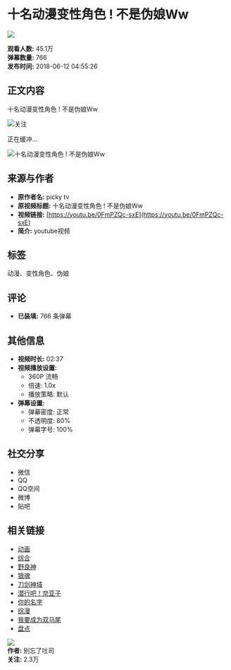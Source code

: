 # 十名动漫变性角色 ! 不是伪娘Ww

![](//i2.hdslb.com/bfs/archive/b70be3305a336815bd906eb827dc57d3491e0060.jpg@100w_100h_1c.webp)

**观看人数:** 45.1万  
**弹幕数量:** 766  
**发布时间:** 2018-06-12 04:55:26  

## 正文内容

十名动漫变性角色 ! 不是伪娘Ww

![](//i1.hdslb.com/bfs/face/c85654caf24a6b92f0509535ed570ff85a52eb89.jpg@96w.webp)关注

正在缓冲...

![十名动漫变性角色 ! 不是伪娘Ww](//i2.hdslb.com/bfs/archive/b70be3305a336815bd906eb827dc57d3491e0060.jpg@518w_290h_1c_!web-video-share-cover.webp)

## 来源与作者

- **原作者名:** picky tv
- **原视频标题:** 十名动漫变性角色 ! 不是伪娘Ww  
- **视频链接:** [https://youtu.be/0FmPZQc-sxE](https://youtu.be/0FmPZQc-sxE)  
- **简介:** youtube视频

## 标签

动漫、变性角色、伪娘

## 评论

- **已装填:** 766 条弹幕

## 其他信息

- **视频时长:** 02:37
- **视频播放设置:** 
  - 360P 流畅
  - 倍速: 1.0x
  - 播放策略: 默认
- **弹幕设置:** 
  - 弹幕密度: 正常
  - 不透明度: 80%
  - 弹幕字号: 100%

## 社交分享

- 微信
- QQ
- QQ空间
- 微博
- 贴吧

## 相关链接

- [动画](//www.bilibili.com/v/douga/)
- [综合](//www.bilibili.com/v/douga/other/)
- [野良神](//search.bilibili.com/all?keyword=%E9%87%8E%E8%89%AF%E7%A5%9E&from_source=video_tag)
- [银魂](//search.bilibili.com/all?keyword=%E9%93%B6%E9%AD%82&from_source=video_tag)
- [刀剑神域](//search.bilibili.com/all?keyword=%E5%88%80%E5%89%91%E7%A5%9E%E5%9F%9F&from_source=video_tag)
- [潜行吧！奈亚子](//search.bilibili.com/all?keyword=%E6%BD%9C%E8%A1%8C%E5%90%A7%EF%BC%81%E5%A5%88%E4%BA%9A%E5%AD%90&from_source=video_tag)
- [你的名字](//search.bilibili.com/all?keyword=%E4%BD%A0%E7%9A%84%E5%90%8D%E5%AD%97&from_source=video_tag)
- [综漫](//search.bilibili.com/all?keyword=%E7%BB%BC%E6%BC%AB&from_source=video_tag)
- [我要成为双马尾](//search.bilibili.com/all?keyword=%E6%88%91%E8%A6%81%E6%88%90%E4%B8%BA%E5%8F%8C%E9%A9%AC%E5%B0%BE&from_source=video_tag)
- [盘点](//search.bilibili.com/all?keyword=%E7%9B%98%E7%82%B9&from_source=video_tag)

![](//i1.hdslb.com/bfs/face/c85654caf24a6b92f0509535ed570ff85a52eb89.jpg@96w_96h_1c_1s_!web-avatar.webp)  
**作者:** 别忘了吐司  
**关注:** 2.3万